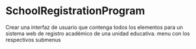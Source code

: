 # SchoolRegistrationProgram
Crear una interfaz de usuario que contenga todos los elementos para un sistema web de registro académico de una unidad educativa. menu con los respectivos submenus

